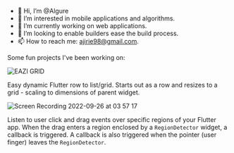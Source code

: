 - 👋 Hi, I’m @Algure
- 👀 I’m interested in mobile applications and algorithms.
- 🌱 I’m currently working on web applications.
- 💞️ I’m looking to enable builders ease the build process. 
- 📫 How to reach me: ajirie98@gmail.com.

Some fun projects I've been working on:

![EAZI GRID](https://user-images.githubusercontent.com/37802577/186935121-319f3f03-c356-4a95-8a54-1e2f2768f410.png)

Easy dynamic Flutter row to list/grid. Starts out as a row and resizes to a grid - scaling to
dimensions of parent widget.



![Screen Recording 2022-09-26 at 03 57 17](https://user-images.githubusercontent.com/37802577/192186634-57c35c21-8f8f-454a-87e1-2584667f4dfb.gif)

Listen to user click and drag events over specific regions of your Flutter app. When the drag enters a region enclosed by a `RegionDetector` widget,
a callback is triggered. A callback is also triggered when the pointer (user finger) leaves the `RegionDetector`.


<!---
Algure/Algure is a ✨ special ✨ repository because its `README.md` (this file) appears on your GitHub profile.
You can click the Preview link to take a look at your changes.
--->
